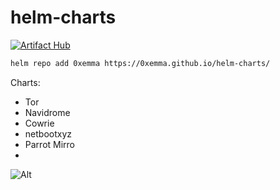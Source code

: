 ﻿# helm-charts
[![Artifact Hub](https://img.shields.io/endpoint?url=https://artifacthub.io/badge/repository/emmas-charts)](https://artifacthub.io/packages/search?repo=emmas-charts)

```bash
helm repo add 0xemma https://0xemma.github.io/helm-charts/
```

Charts:
- Tor
- Navidrome
- Cowrie
- netbootxyz
- Parrot Mirro
- 
![Alt](https://repobeats.axiom.co/api/embed/8fe35b4c9f4b609c66934243b21a4371135be891.svg "Repobeats analytics image")
